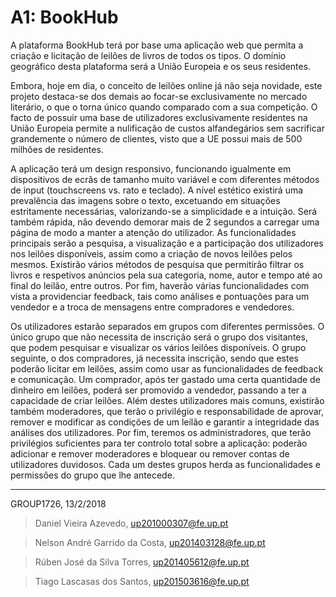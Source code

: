 # A1: BookHub

A plataforma BookHub terá por base uma aplicação web que permita a criação e licitação de leilões de livros de todos os tipos. O domínio geográfico desta plataforma será a União Europeia e os seus residentes.

Embora, hoje em dia, o conceito de leilões online já não seja novidade, este projeto destaca-se dos demais ao focar-se exclusivamente no mercado literário, o que o torna único quando comparado com a sua competição. O facto de possuir uma base de utilizadores exclusivamente residentes na União Europeia permite a nulificação de custos alfandegários sem sacrificar grandemente o número de clientes, visto que a UE possui mais de 500 milhões de residentes.

A aplicação terá um design responsivo, funcionando igualmente em dispositivos de ecrãs de tamanho muito variável e com diferentes métodos de input (touchscreens vs. rato e teclado). A nível estético existirá uma prevalência das imagens sobre o texto, excetuando em situações estritamente necessárias, valorizando-se a simplicidade e a intuição. Será também rápida, não devendo demorar mais de 2 segundos a carregar uma página de modo a manter a atenção do utilizador.
As funcionalidades principais serão a pesquisa, a visualização e a participação dos utilizadores nos leilões disponíveis, assim como a criação de novos leilões pelos mesmos.
Existirão vários métodos de pesquisa que permitirão filtrar os livros e respetivos anúncios pela sua categoria, nome, autor e tempo até ao final do leilão, entre outros. Por fim, haverão várias funcionalidades com vista a providenciar feedback, tais como análises e pontuações para um vendedor e a troca de mensagens entre compradores e vendedores.

Os utilizadores estarão separados em grupos com diferentes permissões. O único grupo que não necessita de inscrição será o grupo dos visitantes, que podem pesquisar e visualizar os vários leilões disponíveis. O grupo seguinte, o dos compradores, já necessita inscrição, sendo que estes poderão licitar em leilões, assim como usar as funcionalidades de feedback e comunicação. Um comprador, após ter gastado uma certa quantidade de dinheiro em leilões, poderá ser promovido a vendedor, passando a ter a capacidade de criar leilões. Além destes utilizadores mais comuns, existirão também moderadores, que terão o privilégio e responsabilidade de aprovar, remover e modificar as condições de um leilão e garantir a integridade das análises dos utilizadores. Por fim, teremos os administradores, que terão privilégios suficientes para ter controlo total sobre a aplicação: poderão adicionar e remover moderadores e bloquear ou remover contas de utilizadores duvidosos. Cada um destes grupos herda as funcionalidades e permissões do grupo que lhe antecede.

***

GROUP1726, 13/2/2018

> Daniel Vieira Azevedo, up201000307@fe.up.pt

> Nelson André Garrido da Costa, up201403128@fe.up.pt

> Rúben José da Silva Torres, up201405612@fe.up.pt

> Tiago Lascasas dos Santos, up201503616@fe.up.pt
